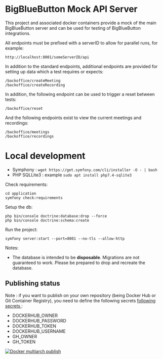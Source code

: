 # BigBlueButton Mock API Server

This project and associated docker containers provide a mock of the main BigBlueButton server and can be used for
testing of BigBlueButton integrations.

All endpoints must be prefixed with a serverID to allow for parallel runs, for example:

```
http://localhost:8001/someServerID/api
```

In addition to the standard endpoints, additional endpoints are provided for setting up data which a test requires or expects:
```
/backoffice/createMeeting
/backoffice/createRecording
```

In addition, the following endpoint can be used to trigger a reset between tests:
```
/backoffice/reset
```

And the following endpoints exist to view the current meetings and recordings:
```
/backoffice/meetings
/backoffice/recordings
```

# Local development

* Symphony : `wget https://get.symfony.com/cli/installer -O - | bash`
* PHP SQLLite3 : example `sudo apt install php7.4-sqlite3`


Check requirements:

    cd application
    symfony check:requirements

Setup the db:

    php bin/console doctrine:database:drop --force
    php bin/console doctrine:schema:create

Run the project:

    symfony server:start --port=8001 --no-tls --allow-http

Notes:

* The database is intended to be **disposable**. Migrations are not guaranteed to work. Please be prepared to drop and
  recreate the database.


## Publishing status

Note : if you want to publish on your own repository (being Docker Hub or Git Container Registry), you need to define the
following secrets [following secrets ](https://docs.github.com/en/actions/security-guides/encrypted-secrets):
* DOCKERHUB_OWNER
* DOCKERHUB_PASSWORD
* DOCKERHUB_TOKEN
* DOCKERHUB_USERNAME
* GH_OWNER
* GH_TOKEN

[![Docker multiarch publish](https://github.com/call-learning/bigbluebutton_mock/actions/workflows/build_and_publish.yml/badge.svg)](https://github.com/call-learning/bigbluebutton_mock/actions/workflows/build_and_publish.yml)